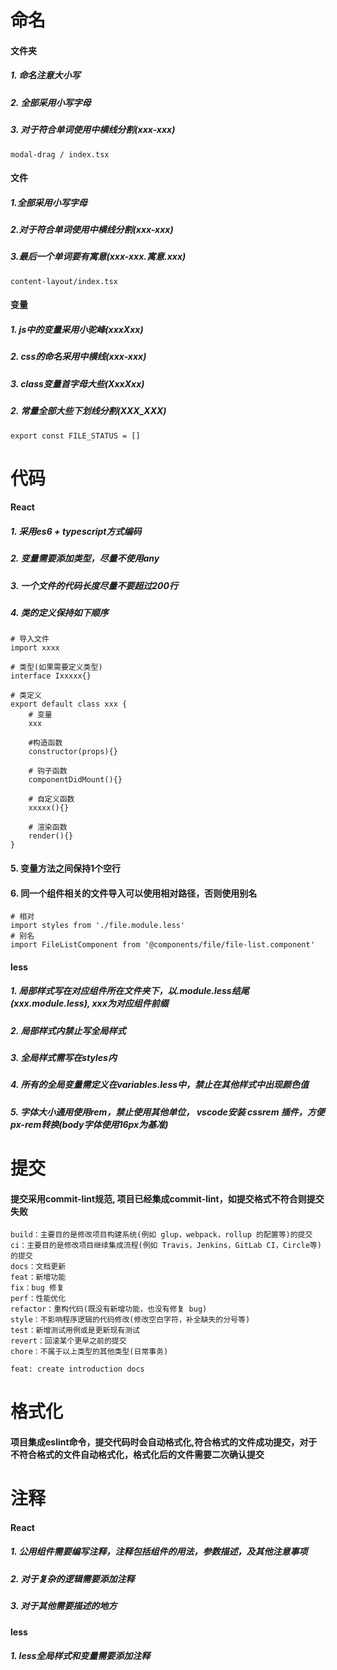 # 命名

#### 文件夹
##### 1. 命名注意大小写
##### 2. 全部采用小写字母
##### 3. 对于符合单词使用中横线分割(xxx-xxx)
```
modal-drag / index.tsx
```

#### 文件

##### 1.全部采用小写字母
##### 2.对于符合单词使用中横线分割(xxx-xxx)
##### 3.最后一个单词要有寓意(xxx-xxx.寓意.xxx)
```
content-layout/index.tsx
```

#### 变量

##### 1. js中的变量采用小驼峰(xxxXxx)
##### 2. css的命名采用中横线(xxx-xxx)
##### 3. class变量首字母大些(XxxXxx)
##### 2. 常量全部大些下划线分割(XXX_XXX)
```
export const FILE_STATUS = []
```


# 代码

#### React
##### 1. 采用es6 + typescript方式编码
##### 2. 变量需要添加类型，尽量不使用any
##### 3. 一个文件的代码长度尽量不要超过200行
##### 4. 类的定义保持如下顺序
```
# 导入文件
import xxxx

# 类型(如果需要定义类型)
interface Ixxxxx{}

# 类定义
export default class xxx {
    # 变量
    xxx

    #构造函数
    constructor(props){}

    # 钩子函数
    componentDidMount(){}

    # 自定义函数
    xxxxx(){}

    # 渲染函数
    render(){}
}
```

#### 5. 变量方法之间保持1个空行
#### 6. 同一个组件相关的文件导入可以使用相对路径，否则使用别名
```
# 相对
import styles from './file.module.less'
# 别名
import FileListComponent from '@components/file/file-list.component'
```



#### less

##### 1. 局部样式写在对应组件所在文件夹下，以.module.less结尾(xxx.module.less), xxx为对应组件前缀
##### 2. 局部样式内禁止写全局样式
##### 3. 全局样式需写在styles内
##### 4. 所有的全局变量需定义在variables.less中，禁止在其他样式中出现颜色值
##### 5. 字体大小通用使用rem，禁止使用其他单位， vscode安装 cssrem 插件，方便px-rem转换(body字体使用16px为基准)


# 提交
#### 提交采用commit-lint规范, 项目已经集成commit-lint，如提交格式不符合则提交失败
```
build：主要目的是修改项目构建系统(例如 glup，webpack，rollup 的配置等)的提交
ci：主要目的是修改项目继续集成流程(例如 Travis，Jenkins，GitLab CI，Circle等)的提交
docs：文档更新
feat：新增功能
fix：bug 修复
perf：性能优化
refactor：重构代码(既没有新增功能，也没有修复 bug)
style：不影响程序逻辑的代码修改(修改空白字符，补全缺失的分号等)
test：新增测试用例或是更新现有测试
revert：回滚某个更早之前的提交
chore：不属于以上类型的其他类型(日常事务)

```
```
feat: create introduction docs
```

# 格式化
#### 项目集成eslint命令，提交代码时会自动格式化,符合格式的文件成功提交，对于不符合格式的文件自动格式化，格式化后的文件需要二次确认提交


# 注释

#### React
##### 1. 公用组件需要编写注释，注释包括组件的用法，参数描述，及其他注意事项
##### 2. 对于复杂的逻辑需要添加注释
##### 3. 对于其他需要描述的地方

#### less
##### 1. less全局样式和变量需要添加注释


